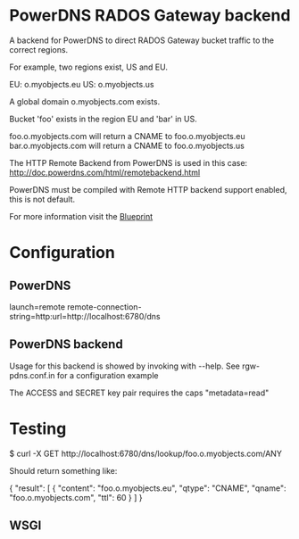# PowerDNS RADOS Gateway backend

A backend for PowerDNS to direct RADOS Gateway bucket traffic to the correct regions.

For example, two regions exist, US and EU.

EU: o.myobjects.eu
US: o.myobjects.us

A global domain o.myobjects.com exists.

Bucket 'foo' exists in the region EU and 'bar' in US.

foo.o.myobjects.com will return a CNAME to foo.o.myobjects.eu
bar.o.myobjects.com will return a CNAME to foo.o.myobjects.us

The HTTP Remote Backend from PowerDNS is used in this case: http://doc.powerdns.com/html/remotebackend.html

PowerDNS must be compiled with Remote HTTP backend support enabled, this is not default.

For more information visit the [Blueprint](http://wiki.ceph.com/Planning/Blueprints/Firefly/PowerDNS_backend_for_RGW)

# Configuration

## PowerDNS
launch=remote
remote-connection-string=http:url=http://localhost:6780/dns

## PowerDNS backend
Usage for this backend is showed by invoking with --help. See rgw-pdns.conf.in for a configuration example

The ACCESS and SECRET key pair requires the caps "metadata=read"

# Testing

$ curl -X GET http://localhost:6780/dns/lookup/foo.o.myobjects.com/ANY

Should return something like:

{
 "result": [
  {
   "content": "foo.o.myobjects.eu",
   "qtype": "CNAME",
   "qname": "foo.o.myobjects.com",
   "ttl": 60
  }
 ]
}

## WSGI